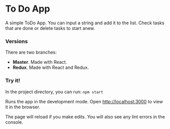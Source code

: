 # To Do App

A simple ToDo App. 
You can input a string and add it to the list. Check tasks that are done or delete tasks to start anew.

### Versions

There are two branches:
  - **Master**. Made with React.
  - **Redux**. Made with React and Redux.

### Try it!

In the project directory, you can run:
`npm start`

Runs the app in the development mode.
Open [http://localhost:3000](http://localhost:3000) to view it in the browser.

The page will reload if you make edits.
You will also see any lint errors in the console.
